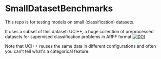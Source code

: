 SmallDatasetBenchmarks
======================
This repo is for testing models on small (classification) datasets.

It uses a subset of this dataset: UCI++, a huge collection of preprocessed datasets for supervised classification problems in ARFF format
[![DOI](https://zenodo.org/badge/doi/10.5281/zenodo.13748.svg)](http://dx.doi.org/10.5281/zenodo.13748)

Note that UCI++ reuses the same data in different configurations and often you can't tell what's a categorical feature. 
